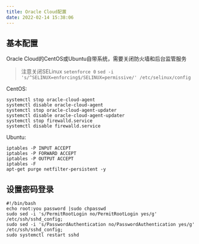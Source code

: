 ```yaml
---
title: Oracle Cloud配置
date: 2022-02-14 15:38:06
---
```




## 基本配置
Oracle Cloud的CentOS或Ubuntu自带系统，需要关闭防火墙和后台监管服务
> 注意关闭SELinux
> `setenforce 0`
> `sed -i 's/^SELINUX=enforcing$/SELINUX=permissive/' /etc/selinux/config`

CentOS:
```
systemctl stop oracle-cloud-agent
systemctl disable oracle-cloud-agent
systemctl stop oracle-cloud-agent-updater
systemctl disable oracle-cloud-agent-updater
systemctl stop firewalld.service
systemctl disable firewalld.service
```

Ubuntu:
```
iptables -P INPUT ACCEPT
iptables -P FORWARD ACCEPT
iptables -P OUTPUT ACCEPT
iptables -F
apt-get purge netfilter-persistent -y
```

## 设置密码登录

```
#!/bin/bash
echo root:you password |sudo chpasswd
sudo sed -i 's/PermitRootLogin no/PermitRootLogin yes/g' /etc/ssh/sshd_config;
sudo sed -i 's/PasswordAuthentication no/PasswordAuthentication yes/g' /etc/ssh/sshd_config;
sudo systemctl restart sshd
```


